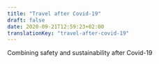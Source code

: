 ```yaml
---
title: "Travel after Covid-19"
draft: false
date: 2020-09-21T12:59:23+02:00
translationKey: "travel-after-covid-19"
---
```

Combining safety and sustainability after Covid-19
